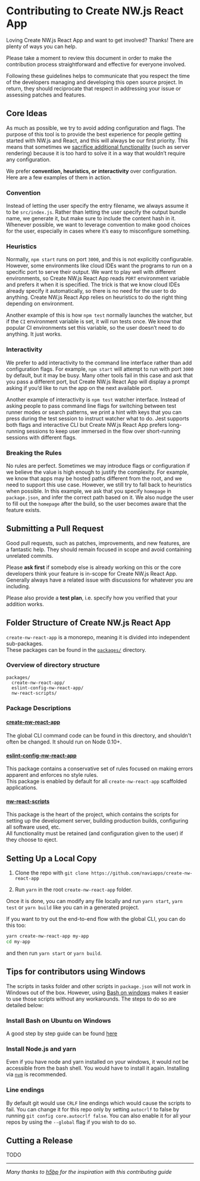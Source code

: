 # Contributing to Create NW.js React App

Loving Create NW.js React App and want to get involved? Thanks! There are plenty of ways you can help.

Please take a moment to review this document in order to make the contribution process straightforward and effective for everyone involved.

Following these guidelines helps to communicate that you respect the time of the developers managing and developing this open source project. In return, they should reciprocate that respect in addressing your issue or assessing patches and features.

## Core Ideas

As much as possible, we try to avoid adding configuration and flags. The purpose of this tool is to provide the best experience for people getting started with NW.js and React, and this will always be our first priority. This means that sometimes we [sacrifice additional functionality](https://gettingreal.37signals.com/ch05_Half_Not_Half_Assed.php) (such as server rendering) because it is too hard to solve it in a way that wouldn’t require any configuration.

We prefer **convention, heuristics, or interactivity** over configuration.<br>
Here are a few examples of them in action.

### Convention

<!--alex disable easy-->

Instead of letting the user specify the entry filename, we always assume it to be `src/index.js`. Rather than letting the user specify the output bundle name, we generate it, but make sure to include the content hash in it. Whenever possible, we want to leverage convention to make good choices for the user, especially in cases where it’s easy to misconfigure something.

### Heuristics

Normally, `npm start` runs on port `3000`, and this is not explicitly configurable. However, some environments like cloud IDEs want the programs to run on a specific port to serve their output. We want to play well with different environments, so Create NW.js React App reads `PORT` environment variable and prefers it when it is specified. The trick is that we know cloud IDEs already specify it automatically, so there is no need for the user to do anything. Create NW.js React App relies on heuristics to do the right thing depending on environment.

<!--alex disable just-->

Another example of this is how `npm test` normally launches the watcher, but if the `CI` environment variable is set, it will run tests once. We know that popular CI environments set this variable, so the user doesn’t need to do anything. It just works.

### Interactivity

We prefer to add interactivity to the command line interface rather than add configuration flags. For example, `npm start` will attempt to run with port `3000` by default, but it may be busy. Many other tools fail in this case and ask that you pass a different port, but Create NW.js React App will display a prompt asking if you’d like to run the app on the next available port.

Another example of interactivity is `npm test` watcher interface. Instead of asking people to pass command line flags for switching between test runner modes or search patterns, we print a hint with keys that you can press during the test session to instruct watcher what to do. Jest supports both flags and interactive CLI but Create NW.js React App prefers long-running sessions to keep user immersed in the flow over short-running sessions with different flags.

### Breaking the Rules

No rules are perfect. Sometimes we may introduce flags or configuration if we believe the value is high enough to justify the complexity. For example, we know that apps may be hosted paths different from the root, and we need to support this use case. However, we still try to fall back to heuristics when possible. In this example, we ask that you specify `homepage` in `package.json`, and infer the correct path based on it. We also nudge the user to fill out the `homepage` after the build, so the user becomes aware that the feature exists.

## Submitting a Pull Request

Good pull requests, such as patches, improvements, and new features, are a fantastic help. They should remain focused in scope and avoid containing unrelated commits.

Please **ask first** if somebody else is already working on this or the core developers think your feature is in-scope for Create NW.js React App. Generally always have a related issue with discussions for whatever you are including.

Please also provide a **test plan**, i.e. specify how you verified that your addition works.

## Folder Structure of Create NW.js React App

`create-nw-react-app` is a monorepo, meaning it is divided into independent sub-packages.<br>
These packages can be found in the [`packages/`](https://github.com/naviapps/create-nw-react-app/tree/master/packages) directory.

### Overview of directory structure

```
packages/
  create-nw-react-app/
  eslint-config-nw-react-app/
  nw-react-scripts/
```

### Package Descriptions

#### [create-nw-react-app](https://github.com/naviapps/create-nw-react-app/tree/master/packages/create-nw-react-app)

The global CLI command code can be found in this directory, and shouldn't often be changed. It should run on Node 0.10+.

#### [eslint-config-nw-react-app](https://github.com/naviapps/create-nw-react-app/tree/master/packages/eslint-config-nw-react-app)

This package contains a conservative set of rules focused on making errors apparent and enforces no style rules.<br>
This package is enabled by default for all `create-nw-react-app` scaffolded applications.

#### [nw-react-scripts](https://github.com/naviapps/create-nw-react-app/tree/master/packages/nw-react-scripts)

This package is the heart of the project, which contains the scripts for setting up the development server, building production builds, configuring all software used, etc.<br>
All functionality must be retained (and configuration given to the user) if they choose to eject.

## Setting Up a Local Copy

1. Clone the repo with `git clone https://github.com/naviapps/create-nw-react-app`

2. Run `yarn` in the root `create-nw-react-app` folder.

Once it is done, you can modify any file locally and run `yarn start`, `yarn test` or `yarn build` like you can in a generated project.

If you want to try out the end-to-end flow with the global CLI, you can do this too:

```sh
yarn create-nw-react-app my-app
cd my-app
```

and then run `yarn start` or `yarn build`.

## Tips for contributors using Windows

The scripts in tasks folder and other scripts in `package.json` will not work in Windows out of the box. However, using [Bash on windows](https://msdn.microsoft.com/en-us/commandline/wsl/about) makes it easier to use those scripts without any workarounds. The steps to do so are detailed below:

### Install Bash on Ubuntu on Windows

A good step by step guide can be found [here](https://www.howtogeek.com/249966/how-to-install-and-use-the-linux-bash-shell-on-windows-10/)

### Install Node.js and yarn

Even if you have node and yarn installed on your windows, it would not be accessible from the bash shell. You would have to install it again. Installing via [`nvm`](https://github.com/creationix/nvm#install-script) is recommended.

### Line endings

By default git would use `CRLF` line endings which would cause the scripts to fail. You can change it for this repo only by setting `autocrlf` to false by running `git config core.autocrlf false`. You can also enable it for all your repos by using the `--global` flag if you wish to do so.

## Cutting a Release

TODO

---

_Many thanks to [h5bp](https://github.com/h5bp/html5-boilerplate/blob/master/.github/CONTRIBUTING.md) for the inspiration with this contributing guide_
